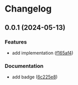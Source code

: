 # Changelog

## 0.0.1 (2024-05-13)


### Features

* add implementation ([f165af4](https://github.com/Omochice/importmap-expand/commit/f165af46210ea230e9f78078e680a4eb11597ea9))


### Documentation

* add badge ([6c225e8](https://github.com/Omochice/importmap-expand/commit/6c225e8d6fb7bb43a0a6035fbbd115f878769a46))
